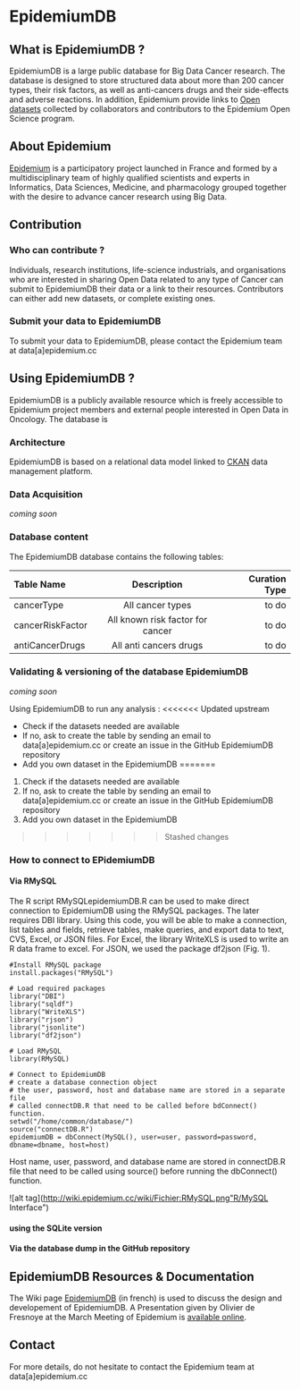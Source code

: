 # EpidemiumDB

## What is EpidemiumDB ?
EpidemiumDB is a large public database for Big Data Cancer research. The database is designed to store structured data about more than 200 cancer types, their risk factors, as well as anti-cancers drugs and their side-effects and adverse reactions.
In addition, Epidemium provide links to [Open datasets](http://data.epidemium.cc/dataset) collected by collaborators and contributors to the Epidemium Open Science program. 

## About Epidemium
[Epidemium](http://epidemium.cc) is a participatory project launched in France and formed by a multidisciplinary team of highly qualified scientists and experts in Informatics, Data Sciences, Medicine, and pharmacology grouped together with the desire to advance cancer research using Big Data.

## Contribution 
### Who can contribute ? 
Individuals, research institutions, life-science industrials, and  organisations who are interested in sharing Open Data related to any type of Cancer can submit to EpidemiumDB their data or a link to their resources. Contributors can either add new datasets, or complete existing ones.

### Submit your data to EpidemiumDB 
To submit your data to EpidemiumDB, please contact the Epidemium team at data[a]epidemium.cc 

## Using EpidemiumDB ?
EpidemiumDB is a publicly available resource which is freely accessible to Epidemium project members and external people interested in Open Data in Oncology.
The database is 

### Architecture
EpidemiumDB is based on a relational data model linked to [CKAN](http://ckan.org) data management platform.

### Data Acquisition
*coming soon*

### Database content
The EpidemiumDB database contains the following tables:

| Table Name | Description | Curation Type |
| :---         |     :---:      |          ---: |
| cancerType   | All cancer types    | to do    |
| cancerRiskFactor    | All known risk factor for cancer       | to do      |
| antiCancerDrugs    | All anti cancers drugs       | to do      |

### Validating & versioning of the database EpidemiumDB
*coming soon*

Using EpidemiumDB to run any analysis : 
<<<<<<< Updated upstream
* Check if the datasets needed are available 
* If no, ask to create the table by sending an email to data[a]epidemium.cc or create an issue in the GitHub EpidemiumDB repository
* Add you own dataset in the EpidemiumDB 
=======
1. Check if the datasets needed are available 
2. If no, ask to create the table by sending an email to data[a]epidemium.cc or create an issue in the GitHub EpidemiumDB repository
3. Add you own dataset in the EpidemiumDB 
>>>>>>> Stashed changes

### How to connect to EPidemiumDB
#### Via RMySQL
The R script RMySQLepidemiumDB.R can be used to make direct connection to EpidemiumDB using the RMySQL packages. The later requires DBI library. Using this code, you will be able to make a connection, list tables and fields, retrieve tables, make queries, and export data to text, CVS, Excel, or JSON files. For Excel, the library WriteXLS is used to write an R data frame to excel. For JSON, we used the package df2json (Fig. 1). 

```
#Install RMySQL package 
install.packages("RMySQL")

# Load required packages
library("DBI")
library("sqldf")
library("WriteXLS")
library("rjson")
library("jsonlite")
library("df2json")

# Load RMySQL
library(RMySQL)

# Connect to EpidemiumDB
# create a database connection object
# the user, password, host and database name are stored in a separate file
# called connectDB.R that need to be called before bdConnect() function.
setwd("/home/common/database/")
source("connectDB.R")
epidemiumDB = dbConnect(MySQL(), user=user, password=password, dbname=dbname, host=host)
```
Host name, user, password, and database name are stored in connectDB.R file that need to be called using source() before running the dbConnect() function.

![alt tag](http://wiki.epidemium.cc/wiki/Fichier:RMySQL.png"R/MySQL Interface")




#### using the SQLite version

#### Via the database dump in the GitHub repository

## EpidemiumDB Resources & Documentation 
The Wiki page [EpidemiumDB](http://wiki.epidemium.cc/wiki/EpidemiumDB) (in french) is used to discuss the design and developement of EpidemiumDB.
A Presentation given by Olivier de Fresnoye at the March Meeting of Epidemium is [available online](http://wiki.epidemium.cc/wiki/Fichier:Presentation_EpidemiumDB_11032016.pdf).

## Contact
For more details, do not hesitate to contact the Epidemium team at data[a]epidemium.cc 

